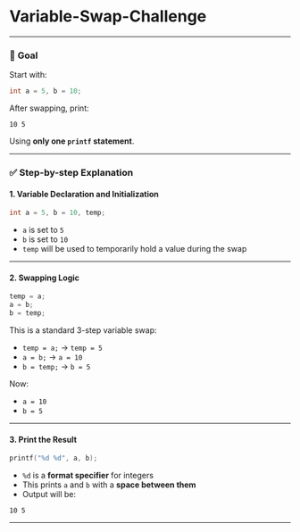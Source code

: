 ﻿# Variable-Swap-Challenge

---

### 🎯 **Goal**

Start with:

```c
int a = 5, b = 10;
```

After swapping, print:

```
10 5
```

Using **only one `printf` statement**.

---

### ✅ Step-by-step Explanation

#### 1. **Variable Declaration and Initialization**

```c
int a = 5, b = 10, temp;
```

* `a` is set to `5`
* `b` is set to `10`
* `temp` will be used to temporarily hold a value during the swap

---

#### 2. **Swapping Logic**

```c
temp = a;
a = b;
b = temp;
```

This is a standard 3-step variable swap:

* `temp = a;` → `temp = 5`
* `a = b;` → `a = 10`
* `b = temp;` → `b = 5`

Now:

* `a = 10`
* `b = 5`

---

#### 3. **Print the Result**

```c
printf("%d %d", a, b);
```

* `%d` is a **format specifier** for integers
* This prints `a` and `b` with a **space between them**
* Output will be:

```
10 5
```

---

